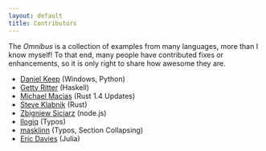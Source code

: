 ```yaml
---
layout: default
title: Contributors
---
```


The *Omnibus* is a collection of examples from many languages, more
than I know myself! To that end, many people have contributed fixes or
enhancements, so it is only right to share how awesome they are.

- [Daniel Keep] (Windows, Python)
- [Getty Ritter] (Haskell)
- [Michael Macias] (Rust 1.4 Updates)
- [Steve Klabnik] (Rust)
- [Zbigniew Siciarz] (node.js)
- [llogiq] (Typos)
- [masklinn] (Typos, Section Collapsing)
- [Eric Davies] (Julia)

[Daniel Keep]: https://github.com/DanielKeep
[Getty Ritter]: https://github.com/aisamanra
[Michael Macias]: https://github.com/zaeleus
[Steve Klabnik]: https://github.com/steveklabnik
[Zbigniew Siciarz]: https://github.com/zsiciarz
[llogiq]: https://github.com/llogiq
[masklinn]: https://github.com/masklinn
[Eric Davies]: https://github.com/iamed2
